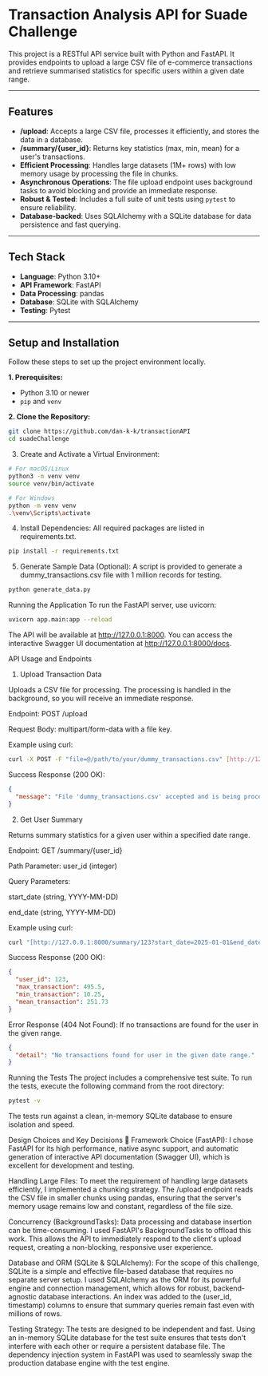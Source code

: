 # Transaction Analysis API for Suade Challenge

This project is a RESTful API service built with Python and FastAPI. It provides endpoints to upload a large CSV file of e-commerce transactions and retrieve summarised statistics for specific users within a given date range.

---

## Features

* **/upload**: Accepts a large CSV file, processes it efficiently, and stores the data in a database.
* **/summary/{user_id}**: Returns key statistics (max, min, mean) for a user's transactions.
* **Efficient Processing**: Handles large datasets (1M+ rows) with low memory usage by processing the file in chunks.
* **Asynchronous Operations**: The file upload endpoint uses background tasks to avoid blocking and provide an immediate response.
* **Robust & Tested**: Includes a full suite of unit tests using `pytest` to ensure reliability.
* **Database-backed**: Uses SQLAlchemy with a SQLite database for data persistence and fast querying.

---

## Tech Stack

* **Language**: Python 3.10+
* **API Framework**: FastAPI
* **Data Processing**: pandas
* **Database**: SQLite with SQLAlchemy
* **Testing**: Pytest

---

## Setup and Installation

Follow these steps to set up the project environment locally.

**1. Prerequisites:**
* Python 3.10 or newer
* `pip` and `venv`

**2. Clone the Repository:**
```sh
git clone https://github.com/dan-k-k/transactionAPI
cd suadeChallenge
```
3. Create and Activate a Virtual Environment:

```Bash
# For macOS/Linux
python3 -m venv venv
source venv/bin/activate

# For Windows
python -m venv venv
.\venv\Scripts\activate
```
4. Install Dependencies:
All required packages are listed in requirements.txt.

```Bash
pip install -r requirements.txt
```
5. Generate Sample Data (Optional):
A script is provided to generate a dummy_transactions.csv file with 1 million records for testing.

```Bash
python generate_data.py
```
Running the Application
To run the FastAPI server, use uvicorn:

```Bash
uvicorn app.main:app --reload
```
The API will be available at http://127.0.0.1:8000. You can access the interactive Swagger UI documentation at http://127.0.0.1:8000/docs.

API Usage and Endpoints
1. Upload Transaction Data

Uploads a CSV file for processing. The processing is handled in the background, so you will receive an immediate response.

Endpoint: POST /upload

Request Body: multipart/form-data with a file key.

Example using curl:

```Bash
curl -X POST -F "file=@/path/to/your/dummy_transactions.csv" [http://127.0.0.1:8000/upload](http://127.0.0.1:8000/upload)
```
Success Response (200 OK):

```JSON
{
  "message": "File 'dummy_transactions.csv' accepted and is being processed in the background."
}
```
2. Get User Summary

Returns summary statistics for a given user within a specified date range.

Endpoint: GET /summary/{user_id}

Path Parameter: user_id (integer)

Query Parameters:

start_date (string, YYYY-MM-DD)

end_date (string, YYYY-MM-DD)

Example using curl:

```Bash
curl "[http://127.0.0.1:8000/summary/123?start_date=2025-01-01&end_date=2025-12-31](http://127.0.0.1:8000/summary/123?start_date=2025-01-01&end_date=2025-12-31)"
```
Success Response (200 OK):

```JSON
{
  "user_id": 123,
  "max_transaction": 495.5,
  "min_transaction": 10.25,
  "mean_transaction": 251.73
}
```
Error Response (404 Not Found):
If no transactions are found for the user in the given range.

```JSON
{
  "detail": "No transactions found for user in the given date range."
}
```
Running the Tests
The project includes a comprehensive test suite. To run the tests, execute the following command from the root directory:

```Bash
pytest -v
```
The tests run against a clean, in-memory SQLite database to ensure isolation and speed.

Design Choices and Key Decisions 🧠
Framework Choice (FastAPI): I chose FastAPI for its high performance, native async support, and automatic generation of interactive API documentation (Swagger UI), which is excellent for development and testing.

Handling Large Files: To meet the requirement of handling large datasets efficiently, I implemented a chunking strategy. The /upload endpoint reads the CSV file in smaller chunks using pandas, ensuring that the server's memory usage remains low and constant, regardless of the file size.

Concurrency (BackgroundTasks): Data processing and database insertion can be time-consuming. I used FastAPI's BackgroundTasks to offload this work. This allows the API to immediately respond to the client's upload request, creating a non-blocking, responsive user experience.

Database and ORM (SQLite & SQLAlchemy): For the scope of this challenge, SQLite is a simple and effective file-based database that requires no separate server setup. I used SQLAlchemy as the ORM for its powerful engine and connection management, which allows for robust, backend-agnostic database interactions. An index was added to the (user_id, timestamp) columns to ensure that summary queries remain fast even with millions of rows.

Testing Strategy: The tests are designed to be independent and fast. Using an in-memory SQLite database for the test suite ensures that tests don't interfere with each other or require a persistent database file. The dependency injection system in FastAPI was used to seamlessly swap the production database engine with the test engine.
